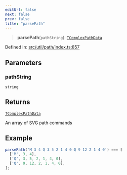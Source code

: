 ```yaml
---
editUrl: false
next: false
prev: false
title: "parsePath"
---
```


> **parsePath**(`pathString`): [`TComplexPathData`](/api/type-aliases/tcomplexpathdata/)

Defined in: [src/util/path/index.ts:857](https://github.com/fabricjs/fabric.js/blob/8206f10a405480a7ba988ff6cfdde6412c1f13f8/src/util/path/index.ts#L857)

## Parameters

### pathString

`string`

## Returns

[`TComplexPathData`](/api/type-aliases/tcomplexpathdata/)

An array of SVG path commands

## Example

```ts
parsePath('M 3 4 Q 3 5 2 1 4 0 Q 9 12 2 1 4 0') === [
  ['M', 3, 4],
  ['Q', 3, 5, 2, 1, 4, 0],
  ['Q', 9, 12, 2, 1, 4, 0],
];
```
